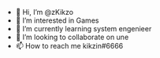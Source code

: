 - 👋 Hi, I’m @zKikzo
- 👀 I’m interested in Games
- 🌱 I’m currently learning system engenieer
- 💞️ I’m looking to collaborate on une
- 📫 How to reach me kikzin#6666

<!---
zKikzo/zKikzo is a ✨ special ✨ repository because its `README.md` (this file) appears on your GitHub profile.
You can click the Preview link to take a look at your changes.
--->
